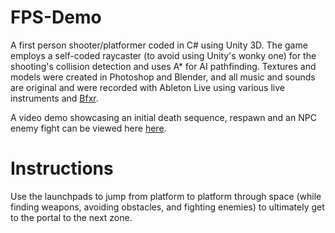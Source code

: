 # FPS-Demo

A first person shooter/platformer coded in C# using Unity 3D. The game employs a self-coded raycaster (to avoid using Unity's wonky one) for the shooting's collision detection and uses A* for AI pathfinding. Textures and models were created in Photoshop and Blender, and all music and sounds are original and were recorded with Ableton Live using various live instruments and [Bfxr](http://www.bfxr.net/).

A video demo showcasing an initial death sequence, respawn and an NPC enemy fight can be viewed here [here](https://drive.google.com/file/d/0B-z1YsUo4d16alBnZmR1QTJDSms/view?usp=sharing).

# Instructions

Use the launchpads to jump from platform to platform through space (while finding weapons, avoiding obstacles, and fighting enemies) to ultimately get to the portal to the next zone.

